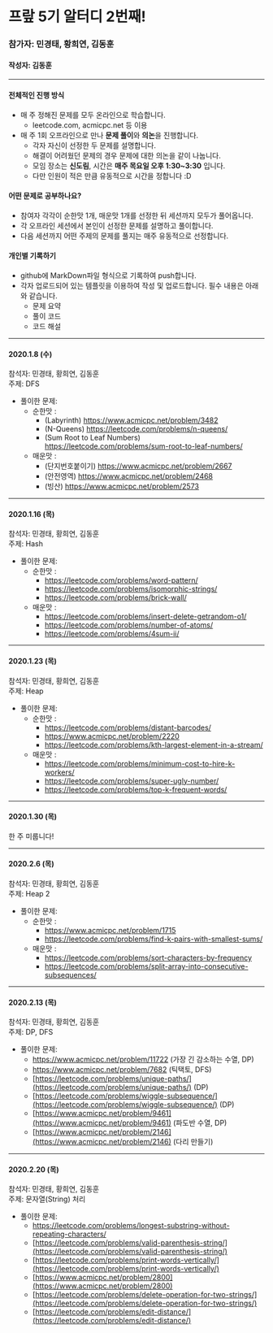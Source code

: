 
# 프랖 5기 알터디 2번째!

### 참가자: 민경태, 황희연, 김동훈
#### 작성자: 김동훈

---



#### 전체적인 진행 방식

- 매 주 정해진 문제를 모두 온라인으로 학습합니다. 
  - leetcode.com, acmicpc.net 등 이용
- 매 주 1회 오프라인으로 만나 **문제 풀이**와 **의논**을 진행합니다.
  - 각자 자신이 선정한 두 문제를 설명합니다.
  - 해결이 어려웠던 문제의 경우 문제에 대한 의논을 같이 나눕니다.
  - 모임 장소는 **신도림**, 시간은 **매주 목요일 오후 1:30~3:30** 입니다.
  - 다만 인원이 적은 만큼 유동적으로 시간을 정합니다 :D 



#### 어떤 문제로 공부하나요?

- 참여자 각각이 순한맛 1개, 매운맛 1개를 선정한 뒤 세션까지 모두가 풀어옵니다.
- 각 오프라인 세션에서 본인이 선정한 문제를 설명하고 풀이합니다.
- 다음 세션까지 어떤 주제의 문제를 풀지는 매주 유동적으로 선정합니다. 






#### 개인별 기록하기

- github에 MarkDown파일 형식으로 기록하여 push합니다. 
- 각자 업로드되어 있는 템플릿을 이용하여 작성 및 업로드합니다. 필수 내용은 아래와 같습니다. 
  - 문제 요약
  - 풀이 코드
  - 코드 해설




---

#### 2020.1.8 (수)

참석자: 민경태, 황희연, 김동훈<br/>
주제: DFS
- 풀이한 문제:
  - 순한맛 :   
    - (Labyrinth) https://www.acmicpc.net/problem/3482
    - (N-Queens) https://leetcode.com/problems/n-queens/
    - (Sum Root to Leaf Numbers) https://leetcode.com/problems/sum-root-to-leaf-numbers/
  - 매운맛 : 
    - (단지번호붙이기) https://www.acmicpc.net/problem/2667
    - (안전영역) https://www.acmicpc.net/problem/2468
    - (빙산) https://www.acmicpc.net/problem/2573

---

#### 2020.1.16 (목)

참석자: 민경태, 황희연, 김동훈<br/>
주제: Hash

- 풀이한 문제:
  - 순한맛 :
    - https://leetcode.com/problems/word-pattern/
    - https://leetcode.com/problems/isomorphic-strings/
    - https://leetcode.com/problems/brick-wall/
  - 매운맛 :
    -  https://leetcode.com/problems/insert-delete-getrandom-o1/
    - https://leetcode.com/problems/number-of-atoms/
    - https://leetcode.com/problems/4sum-ii/
---

#### 2020.1.23 (목)

참석자: 민경태, 황희연, 김동훈<br/>
주제: Heap
- 풀이한 문제:
  - 순한맛 :
    - https://leetcode.com/problems/distant-barcodes/
    - https://www.acmicpc.net/problem/2220
    - https://leetcode.com/problems/kth-largest-element-in-a-stream/
  - 매운맛 :
    - https://leetcode.com/problems/minimum-cost-to-hire-k-workers/
    - https://leetcode.com/problems/super-ugly-number/
    - https://leetcode.com/problems/top-k-frequent-words/

---

#### 2020.1.30 (목)

한 주 미룹니다! 

---

#### 2020.2.6 (목)

참석자: 민경태, 황희연, 김동훈<br/>
주제: Heap 2

- 풀이한 문제:
  - 순한맛 :
    - https://www.acmicpc.net/problem/1715
    - https://leetcode.com/problems/find-k-pairs-with-smallest-sums/
  - 매운맛 :
    - https://leetcode.com/problems/sort-characters-by-frequency
    - https://leetcode.com/problems/split-array-into-consecutive-subsequences/
---

#### 2020.2.13 (목)

참석자: 민경태, 황희연, 김동훈<br/>
주제: DP, DFS

- 풀이한 문제:
	 - https://www.acmicpc.net/problem/11722 (가장 긴 감소하는 수열, DP)
	 - https://www.acmicpc.net/problem/7682 (틱택토, DFS)  
	 - [https://leetcode.com/problems/unique-paths/](https://leetcode.com/problems/unique-paths/) (DP)
	 - [https://leetcode.com/problems/wiggle-subsequence/](https://leetcode.com/problems/wiggle-subsequence/) (DP)
	 - [https://www.acmicpc.net/problem/9461](https://www.acmicpc.net/problem/9461) (파도반 수열, DP)
	 - [https://www.acmicpc.net/problem/2146](https://www.acmicpc.net/problem/2146) (다리 만들기)
---

#### 2020.2.20 (목)

참석자: 민경태, 황희연, 김동훈<br/>
주제: 문자열(String) 처리

- 풀이한 문제:
	- https://leetcode.com/problems/longest-substring-without-repeating-characters/
	- [https://leetcode.com/problems/valid-parenthesis-string/](https://leetcode.com/problems/valid-parenthesis-string/)
	- [https://leetcode.com/problems/print-words-vertically/](https://leetcode.com/problems/print-words-vertically/)
	- [https://www.acmicpc.net/problem/2800](https://www.acmicpc.net/problem/2800)
	- [https://leetcode.com/problems/delete-operation-for-two-strings/](https://leetcode.com/problems/delete-operation-for-two-strings/)
	- [https://leetcode.com/problems/edit-distance/](https://leetcode.com/problems/edit-distance/)
